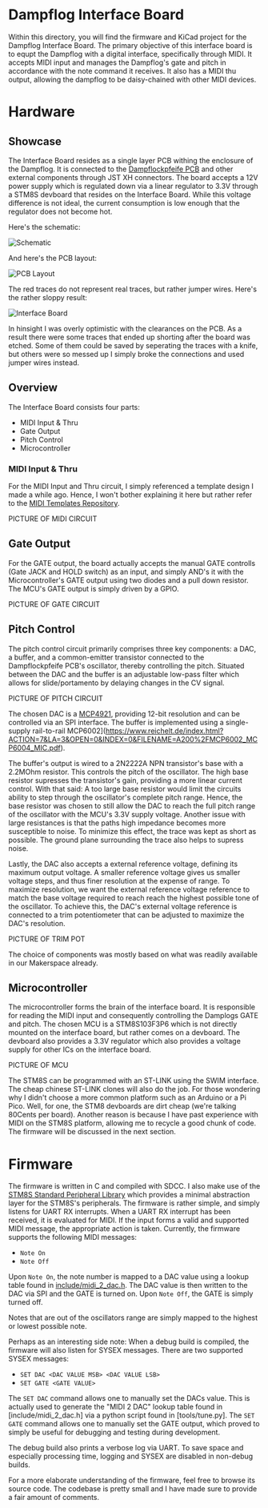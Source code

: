 # Dampflog Interface Board

Within this directory, you will find the firmware and KiCad project for the Dampflog Interface Board. The primary objective of this interface board is to equpt the Dampflog with a digital interface, specifically through MIDI. It accepts MIDI input and manages the Dampflog's gate and pitch in accordance with the note command it receives. It also has a MIDI thu output, allowing the dampflog to be daisy-chained with other MIDI devices.

# Hardware

## Showcase

The Interface Board resides as a single layer PCB withing the enclosure of the Dampflog. It is connected to the [Dampflockpfeife PCB](../README.md) and other external components through JST XH connectors. The board accepts a 12V power supply which is regulated down
via a linear regulator to 3.3V through a STM8S devboard that resides on the Interface Board. While this voltage difference is not ideal, the current consumption is low enough that the regulator does not become hot.

Here's the schematic:

![Schematic](../docs/InterfaceBoardSchematic.png)

And here's the PCB layout:

![PCB Layout](../docs/InterfaceBoardPCB.png)

The red traces do not represent real traces, but rather jumper wires. Here's the rather sloppy result:

![Interface Board](../docs/InterfaceBoardBuilt.jpg)

In hinsight I was overly optimistic with the clearances on the PCB. As a result there were some traces that ended up shorting after
the board was etched. Some of them could be saved by seperating the traces with a knife, but others were so messed up I simply broke the connections and used jumper wires instead. 

## Overview

The Interface Board consists four parts:

- MIDI Input & Thru
- Gate Output
- Pitch Control
- Microcontroller

### MIDI Input & Thru

For the MIDI Input and Thru circuit, I simply referenced a template design I made a while ago. Hence, I won't bother explaining it here but rather refer to the [MIDI Templates Repository](https://github.com/TU-DO-Makerspace/KiCAD-MIDI-Templates).

PICTURE OF MIDI CIRCUIT

## Gate Output

For the GATE output, the board actually accepts the manual GATE controlls (Gate JACK and HOLD switch) as an input, and simply AND's it with the Microcontroller's GATE output using two diodes and a pull down resistor. The MCU's GATE output is simply driven by a GPIO.

PICTURE OF GATE CIRCUIT

## Pitch Control

The pitch control circuit primarily comprises three key components: a DAC, a buffer, and a common-emitter transistor connected to the Dampflockpfeife PCB's oscillator, thereby controlling the pitch. Situated between the DAC and the buffer is an adjustable low-pass filter which allows for slide/portamento by delaying changes in the CV signal.

PICTURE OF PITCH CIRCUIT

The chosen DAC is a [MCP4921](https://ww1.microchip.com/downloads/en/DeviceDoc/21897B.pdf), providing 12-bit resolution and can be controlled via an SPI interface. The buffer is implemented using a single-supply rail-to-rail MCP6002](https://www.reichelt.de/index.html?ACTION=7&LA=3&OPEN=0&INDEX=0&FILENAME=A200%2FMCP6002_MCP6004_MIC.pdf).

The buffer's output is wired to a 2N2222A NPN transistor's base with a 2.2MOhm resistor.
This controls the pitch of the oscillator. The high base resistor supresses the transistor's gain, providing a more linear current control. With that said: A too large base resistor would limit the circuits ability to step through the oscillator's complete pitch range. Hence, the base resistor was chosen to still allow the DAC to reach the full pitch range of the oscillator with the MCU's 3.3V supply voltage. Another issue with large resistances is that the paths high impedance becomes more susceptible to noise. To minimize this effect, the trace was kept as short as possible. The ground plane surrounding the trace also helps to supress noise.

Lastly, the DAC also accepts a external reference voltage, defining its maximum output voltage. A smaller reference voltage gives us smaller voltage steps, and thus finer resolution at the expense of range. To maximize resolution, we want the external reference voltage reference to match the base voltage required to reach reach the highest possible tone of the oscillator. To achieve this, the DAC's external voltage reference is connected to a trim potentiometer that can be adjusted to maximize the DAC's resolution.

PICTURE OF TRIM POT

The choice of components was mostly based on what was readily available in our Makerspace already.

## Microcontroller

The microcontroller forms the brain of the interface board. It is responsible for reading the MIDI input and consequently controlling the Damplogs GATE and pitch. The chosen MCU is a STM8S103F3P6 which is not directly mounted on the interface board, but rather comes on a devboard. The devboard also provides a 3.3V regulator which also provides a voltage supply for other ICs on the interface board.  

PICTURE OF MCU

The STM8S can be programmed with an ST-LINK using the SWIM interface. The cheap chinese ST-LINK clones will also do the job. For those wondering why I didn't choose a more common platform such as an Arduino or a Pi Pico. Well, for one, the STM8 devboards are dirt cheap (we're talking 80Cents per board). Another reason is because I have past experience with MIDI on the STM8S platform, allowing me to recycle a good chunk of code. The firmware will be discussed in the next section.

# Firmware

The firmware is written in C and compiled with SDCC. I also make use of the [STM8S Standard Peripheral Library]() which provides a minimal abstraction layer for the STM8S's peripherals. The firmware is rather simple, and simply listens for UART RX interrupts. When a UART RX interrupt has been received, it is evaluated for MIDI. If the input forms a valid and supported MIDI message, the appropriate action is taken. Currently, the firmware supports the following MIDI messages:

- `Note On`
- `Note Off`

Upon `Note On`, the note number is mapped to a DAC value using a lookup table found in [include/midi_2_dac.h](include/midi_2_dac.h). The DAC value is then written to the DAC via SPI and the GATE is turned on. Upon `Note Off`, the GATE is simply turned off.

Notes that are out of the oscillators range are simply mapped to the highest or lowest possible note.

Perhaps as an interesting side note: When a debug build is compiled, the firmware will also listen for SYSEX messages. There are two supported SYSEX messages:

- `SET DAC <DAC VALUE MSB> <DAC VALUE LSB>`
- `SET GATE <GATE VALUE>`

The `SET DAC` command allows one to manually set the DACs value. This is actually used to generate the "MIDI 2 DAC" lookup table found in [include/midi_2_dac.h] via a python script found in [tools/tune.py]. The `SET GATE` command allows one to manually set the GATE output, which proved to simply be useful for debugging and testing during development.

The debug build also prints a verbose log via UART. To save space and especially processing time, logging and SYSEX are disabled in non-debug builds.

For a more elaborate understanding of the firmware, feel free to browse its source code. The codebase is pretty small and I have made sure to provide a fair amount of comments.
